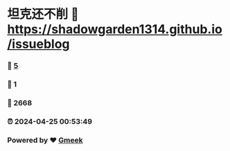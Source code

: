 # 坦克还不削 :link: https://shadowgarden1314.github.io/issueblog 
### :page_facing_up: [5](https://shadowgarden1314.github.io/issueblog/tag.html) 
### :speech_balloon: 1 
### :hibiscus: 2668 
### :alarm_clock: 2024-04-25 00:53:49 
### Powered by :heart: [Gmeek](https://github.com/Meekdai/Gmeek)
